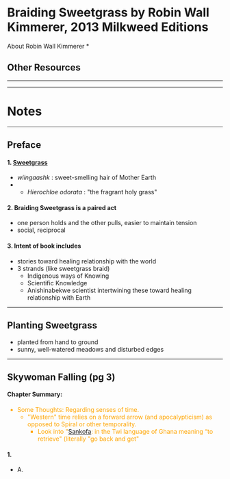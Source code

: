 # Braiding Sweetgrass by Robin Wall Kimmerer, 2013 Milkweed Editions

About Robin Wall Kimmerer
* 

## Other Resources

----------------------------------------------------------
----------------------------------------------------------

# Notes

----------------------------------------------------------

## Preface

#### 1. <u>Sweetgrass</u> 
* _wiingaashk_ : sweet-smelling hair of Mother Earth
* - _Hierochloe odorata_ : "the fragrant holy grass"

#### 2. Braiding Sweetgrass is a paired act
* one person holds and the other pulls, easier to maintain tension
* social, reciprocal

#### 3. Intent of book includes
* stories toward healing relationship with the world
* 3 strands (like sweetgrass braid) 
    * Indigenous ways of Knowing
    * Scientific Knowledge
    * Anishinabekwe scientist intertwining these toward healing relationship with Earth



----------------------------------------------------------

## Planting Sweetgrass
* planted from hand to ground
* sunny, well-watered meadows and disturbed edges

----------------------------------------------------------


## Skywoman Falling (pg 3)
#### Chapter Summary:

<span style="color:orange">

* Some Thoughts: Regarding senses of time.
    * "Western" time relies on a forward arrow (and apocalypticism) as opposed to Spiral or other temporality.
        * Look into "[Sankofa](https://en.wikipedia.org/wiki/Sankofa): in the Twi language of Ghana meaning “to retrieve" (literally "go back and get"

</span>


#### 1. 
* A. 


